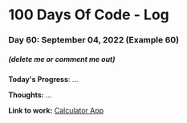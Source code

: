 # 100 Days Of Code - Log

### Day 60: September 04, 2022 (Example 60)
##### (delete me or comment me out)

**Today's Progress**: ...

**Thoughts:** ...

**Link to work:** [Calculator App](https://github.com/username/reponame)
